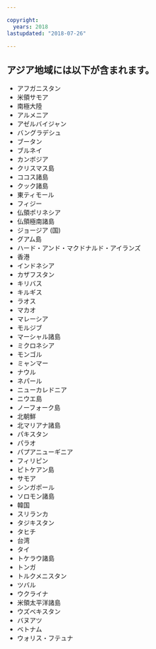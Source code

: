 ```yaml
---

copyright:
  years: 2018
lastupdated: "2018-07-26"

---
```



## アジア地域には以下が含まれます。

* アフガニスタン
* 米領サモア
* 南極大陸
* アルメニア
* アゼルバイジャン
* バングラデシュ
* ブータン
* ブルネイ
* カンボジア
* クリスマス島
* ココス諸島
* クック諸島
* 東ティモール
* フィジー
* 仏領ポリネシア
* 仏領極南諸島
* ジョージア (国)
* グアム島
* ハード・アンド・マクドナルド・アイランズ
* 香港
* インドネシア
* カザフスタン
* キリバス
* キルギス
* ラオス
* マカオ
* マレーシア
* モルジブ
* マーシャル諸島
* ミクロネシア
* モンゴル
* ミャンマー
* ナウル
* ネパール
* ニューカレドニア
* ニウエ島
* ノーフォーク島
* 北朝鮮
* 北マリアナ諸島
* パキスタン
* パラオ
* パプアニューギニア
* フィリピン
* ピトケアン島
* サモア
* シンガポール
* ソロモン諸島
* 韓国
* スリランカ
* タジキスタン
* タヒチ
* 台湾
* タイ
* トケラウ諸島
* トンガ
* トルクメニスタン
* ツバル
* ウクライナ
* 米領太平洋諸島
* ウズベキスタン
* バヌアツ
* ベトナム
* ウォリス・フテュナ
